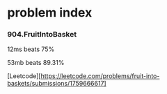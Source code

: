 # problem index


### 904.FruitIntoBasket

12ms beats 75%

53mb beats 89.31%

[Leetcode][https://leetcode.com/problems/fruit-into-baskets/submissions/1759666617]
